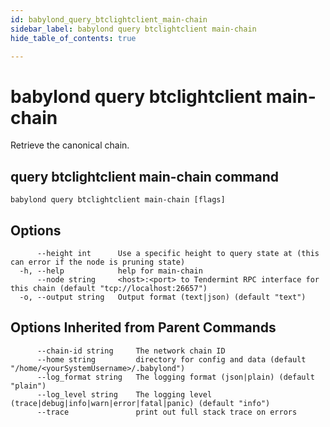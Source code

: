 ```yaml
---
id: babylond_query_btclightclient_main-chain
sidebar_label: babylond query btclightclient main-chain
hide_table_of_contents: true

---
```


# babylond query btclightclient main-chain
Retrieve the canonical chain.
## query btclightclient main-chain command
```
babylond query btclightclient main-chain [flags]
```
## Options
```
      --height int      Use a specific height to query state at (this can error if the node is pruning state)
  -h, --help            help for main-chain
      --node string     <host>:<port> to Tendermint RPC interface for this chain (default "tcp://localhost:26657")
  -o, --output string   Output format (text|json) (default "text")
```
## Options Inherited from Parent Commands
```
      --chain-id string     The network chain ID
      --home string         directory for config and data (default "/home/<yourSystemUsername>/.babylond")
      --log_format string   The logging format (json|plain) (default "plain")
      --log_level string    The logging level (trace|debug|info|warn|error|fatal|panic) (default "info")
      --trace               print out full stack trace on errors
```